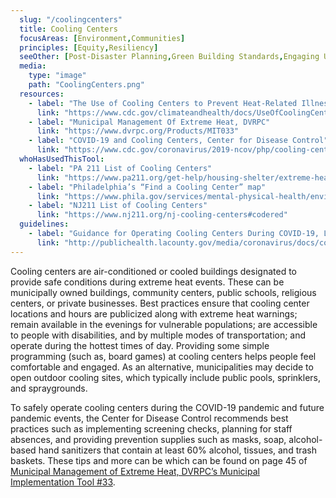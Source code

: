 ```yaml
---
  slug: "/coolingcenters"
  title: Cooling Centers 
  focusAreas: [Environment,Communities]
  principles: [Equity,Resiliency]
  seeOther: [Post-Disaster Planning,Green Building Standards,Engaging Underserved Communities]
  media: 
    type: "image"
    path: "CoolingCenters.png"
  resources: 
    - label: "The Use of Cooling Centers to Prevent Heat-Related Illness, Center for Disease Control"
      link: "https://www.cdc.gov/climateandhealth/docs/UseOfCoolingCenters.pdf"
    - label: "Municipal Management Of Extreme Heat, DVRPC"
      link: "https://www.dvrpc.org/Products/MIT033"
    - label: "COVID-19 and Cooling Centers, Center for Disease Control"
      link: "https://www.cdc.gov/coronavirus/2019-ncov/php/cooling-center.html"  
  whoHasUsedThisTool: 
    - label: "PA 211 List of Cooling Centers"
      link: "https://www.pa211.org/get-help/housing-shelter/extreme-heat-cooling-programs/"
    - label: "Philadelphia’s “Find a Cooling Center” map"
      link: "https://www.phila.gov/services/mental-physical-health/environmental-health-hazards/extreme-weather/cooling-centers/"
    - label: "NJ211 List of Cooling Centers"
      link: "https://www.nj211.org/nj-cooling-centers#codered"
  guidelines: 
    - label: "Guidance for Operating Cooling Centers During COVID-19, Los Angeles"
      link: "http://publichealth.lacounty.gov/media/coronavirus/docs/community/GuidanceCoolingCenters.pdf"
---
```


Cooling centers are air-conditioned or cooled buildings designated to provide safe conditions during extreme heat events. These can be municipally owned buildings, community centers, public schools, religious centers, or private businesses. Best practices ensure that cooling center locations and hours are publicized along with extreme heat warnings; remain available in the evenings for vulnerable populations; are accessible to people with disabilities, and by multiple modes of transportation; and operate during the hottest times of day. Providing some simple programming (such as, board games) at cooling centers helps people feel comfortable and engaged. As an alternative, municipalities may decide to open outdoor cooling sites, which typically include public pools, sprinklers, and spraygrounds.

To safely operate cooling centers during the COVID-19 pandemic and future pandemic events, the Center for Disease Control recommends best practices such as implementing screening checks, planning for staff absences, and providing prevention supplies such as masks, soap, alcohol-based hand sanitizers that contain at least 60% alcohol, tissues, and trash baskets. These tips and more can be which can be found on page 45 of [Municipal Management of Extreme Heat, DVRPC’s Municipal Implementation Tool #33](https://www.dvrpc.org/Reports/MIT033.pdf).
